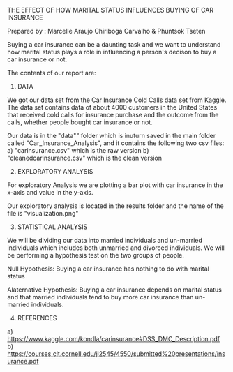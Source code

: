  THE EFFECT OF HOW MARITAL STATUS INFLUENCES BUYING OF CAR INSURANCE

Prepared by : Marcelle Araujo Chiriboga Carvalho & Phuntsok Tseten 

Buying a car insurance can be a daunting task and we want to understand how marital status plays a role in influencing a person's decison to buy a car insurance or not. 

The contents of our report are:

1. DATA

We got our data set from the Car Insurance Cold Calls data set from Kaggle. The data set contains data of about 4000 customers in the United States that received cold calls for insurance purchase and the outcome from the calls, whether people bought car insurance or not.

Our data is in the "data"" folder which is inuturn saved in the main folder called "Car_Insurance_Analysis", and it contains the following two csv files:
a) "carinsurance.csv" which is the raw version
b) "cleanedcarinsurance.csv" which is the clean version


2. EXPLORATORY ANALYSIS

For exploratory Analysis we are plotting a bar plot with car insurance in the x-axis and value in the y-axis.

Our exploratory analysis is located in the results folder and the name of the file is 
"visualization.png"

3. STATISTICAL ANALYSIS

We will be dividing our data into married individuals and un-married individuals which includes both unmarried and divorced individuals.
We will be performing a hypothesis test on the two groups of people.

Null Hypothesis: Buying a car insurance has nothing to do with marital status

Alaternative Hypothesis: Buying a car insurance depends on marital status and that married individuals tend to buy more car insurance than un-married individuals.

4. REFERENCES

a) https://www.kaggle.com/kondla/carinsurance#DSS_DMC_Description.pdf
b) https://courses.cit.cornell.edu/jl2545/4550/submitted%20presentations/insurance.pdf









